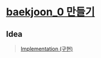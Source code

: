 # [baekjoon_0 만들기](https://www.acmicpc.net/problem/7490)   
## Idea   
>  <a href="/Notes/구현" target="_blank">Implementation (구현)</a>   
>     